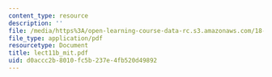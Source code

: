 ```yaml
---
content_type: resource
description: ''
file: /media/https%3A/open-learning-course-data-rc.s3.amazonaws.com/18-996-topics-in-theoretical-computer-science-internet-research-problems-spring-2002/d0accc2b8010fc5b237e4fb520d49892_lect11b_mit.pdf
file_type: application/pdf
resourcetype: Document
title: lect11b_mit.pdf
uid: d0accc2b-8010-fc5b-237e-4fb520d49892
---
```

